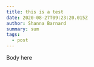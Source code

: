 ```yaml
---
title: this is a test
date: 2020-08-27T09:23:20.015Z
author: Shanna Barnard
summary: sum
tags:
  - post
---
```

Body here
